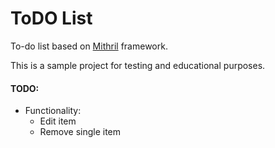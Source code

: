 # ToDO List

To-do list based on [Mithril](http://lhorie.github.io/mithril/) framework.

This is a sample project for testing and educational purposes.

#### TODO:

* Functionality:
  * Edit item
  * Remove single item
